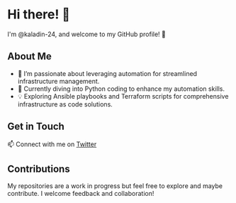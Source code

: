 # Hi there! 👋

I'm @kaladin-24, and welcome to my GitHub profile! 🚀

## About Me

- 👀 I’m passionate about leveraging automation for streamlined infrastructure management.
- 🌱 Currently diving into Python coding to enhance my automation skills.
- 💡 Exploring Ansible playbooks and Terraform scripts for comprehensive infrastructure as code solutions.

## Get in Touch

📫 Connect with me on [Twitter](https://twitter.com/esse_windrunner)

## Contributions

My repositories are a work in progress but feel free to explore and maybe contribute. I welcome feedback and collaboration!




<!---
kaladin-24/kaladin-24 is a ✨ special ✨ repository because its `README.md` (this file) appears on your GitHub profile.
You can click the Preview link to take a look at your changes.
--->
